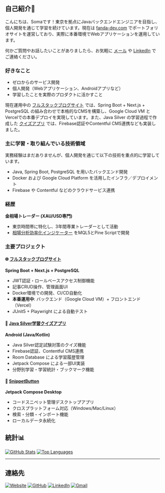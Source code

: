 ## 自己紹介👋

こんにちは、Somaです！東京を拠点にJavaバックエンドエンジニアを目指し、個人開発を通じて学習を続けています。現在は [fanda-dev.com](https://fanda-dev.com) でポートフォリオサイトを運営しており、実際に本番環境でWebアプリケーションを運用しています。

何かご質問やお話したいことがありましたら、お気軽に [メール](mailto:somahiranodev@gmail.com) や [LinkedIn](https://www.linkedin.com/in/somahirano/) でご連絡ください。

### 好きなこと
- ゼロからのサービス開発
- 個人開発（Webアプリケーション、Androidアプリなど）
- 学習したことを実際のプロダクトに活かすこと

現在運用中の [フルスタックブログサイト](https://github.com/somadevfat/somadev-pages) では、Spring Boot + Next.js + PostgreSQL の組み合わせで本格的なCMSを構築し、Google Cloud VM とVercelでの本番デプロイを実現しています。また、Java Silver の学習過程で作成した [クイズアプリ](https://github.com/somadevfat/quiz-app-contentful) では、Firebase認証やContentful CMS連携なども実装しました。

### 主に学習・取り組んでいる技術領域
実務経験はまだありませんが、個人開発を通じて以下の技術を重点的に学習しています。
- Java, Spring Boot, PostgreSQL を用いたバックエンド開発
- Docker および Google Cloud Platform を活用したインフラ／デプロイメント
- Firebase や Contentful などのクラウドサービス連携

### 経歴

**金相場トレーダー (XAU/USD専門)**
- 東京時間帯に特化し、3年間専業トレーダーとして活動
- [相場分析効率化インジケーター](https://github.com/somadevfat/soma-gold-volatility) をMQL5とPine Scriptで開発

### 主要プロジェクト

#### 🌐 [フルスタックブログサイト](https://github.com/somadevfat/somadev-pages)
**Spring Boot + Next.js + PostgreSQL**
- JWT認証・ロールベースアクセス制御機能
- 記事CRUD操作、管理画面UI
- Docker環境での開発、CI/CD自動化
- **本番運用中**: バックエンド（Google Cloud VM）+ フロントエンド（Vercel）
- JUnit5 + Playwright による自動テスト

#### 📱 [Java Silver学習クイズアプリ](https://github.com/somadevfat/quiz-app-contentful)
**Android (Java/Kotlin)**
- Java Silver認定試験対策のクイズ機能
- Firebase認証、Contentful CMS連携
- Room Database による学習履歴管理
- Jetpack Compose による一部UI実装
- 分野別学習・学習統計・ブックマーク機能

#### 🔧 [SnippetButton](https://github.com/somadevfat/somadevfat-SnippetButton)
**Jetpack Compose Desktop**
- コードスニペット管理デスクトップアプリ
- クロスプラットフォーム対応（Windows/Mac/Linux）
- 検索・分類・インポート機能
- ローカルデータ永続化

## 統計📊

[![GitHub Stats](https://github-readme-stats.vercel.app/api?username=somadevfat&show_icons=true&theme=tokyonight&count_private=true)](https://github.com/somadevfat/)
[![Top Languages](https://github-readme-stats.vercel.app/api/top-langs/?username=somadevfat&layout=compact&theme=tokyonight)](https://github.com/somadevfat/)

---

## 連絡先

[![Website](https://img.shields.io/badge/Website-4285F4?style=for-the-badge&logo=google-chrome&logoColor=white)](https://fanda-dev.com)
[![GitHub](https://img.shields.io/badge/GitHub-181717?style=for-the-badge&logo=github&logoColor=white)](https://github.com/somadevfat)
[![LinkedIn](https://img.shields.io/badge/LinkedIn-0077B5?style=for-the-badge&logo=linkedin&logoColor=white)](https://www.linkedin.com/in/somahirano/)
[![Gmail](https://img.shields.io/badge/Gmail-D14836?style=for-the-badge&logo=gmail&logoColor=white)](mailto:somahiranodev@gmail.com)
